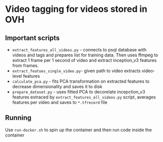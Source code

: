 # Video tagging for videos stored in OVH
## Important scripts 
* `extract_features_all_videos.py` - connects to psql database with videos and tags and prepares list for training data. Then uses ffmpeg to extract 1 frame per 1 second of video and extract inception_v3 features from frames. 
* `extract_featues_single_video.py`- given path to video extracts video-level features
* `calculate_pca.py` - fits PCA transformation on extracted features to decrease dimensionality and saves it to disk
* `prepare_dataset.py` - uses fitted PCA to decorelate incepction_v3 features extraced by `extract_features_all_videos.py` script, averages features per video and saves to `*.tfrecord` file

## Running
Use `run-docker.sh` to spin up the container and then run code inside the container
